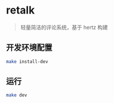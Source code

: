 # retalk

> 轻量简洁的评论系统，基于 hertz 构建

## 开发环境配置

```bash
make install-dev
```

## 运行

```bash
make dev
```